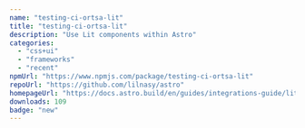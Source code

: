 ```yaml
---
name: "testing-ci-ortsa-lit"
title: "testing-ci-ortsa-lit"
description: "Use Lit components within Astro"
categories:
  - "css+ui"
  - "frameworks"
  - "recent"
npmUrl: "https://www.npmjs.com/package/testing-ci-ortsa-lit"
repoUrl: "https://github.com/lilnasy/astro"
homepageUrl: "https://docs.astro.build/en/guides/integrations-guide/lit/"
downloads: 109
badge: "new"
---
```

